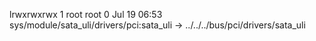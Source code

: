 lrwxrwxrwx 1 root root 0 Jul 19 06:53 sys/module/sata_uli/drivers/pci:sata_uli -> ../../../bus/pci/drivers/sata_uli
